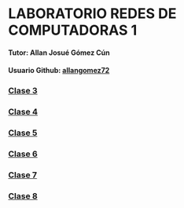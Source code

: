 # LABORATORIO REDES DE COMPUTADORAS 1
#### Tutor: Allan Josué Gómez Cún

#### Usuario Github: [allangomez72](https://github.com/allangomez72)

### [Clase 3](/CLASE3/README.md)
### [Clase 4](/CLASE4/README.md)
### [Clase 5](/CLASE5/README.md)
### [Clase 6](/CLASE6/README.md)
### [Clase 7](/CLASE7/README.md)
### [Clase 8](/CLASE8/README.md)
